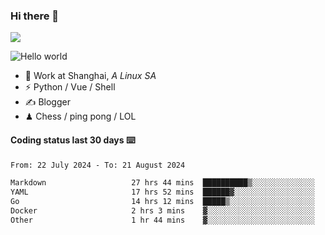 ### Hi there 👋
![](https://komarev.com/ghpvc/?username=Xuhandsome)


<img src="https://github-readme-stats.vercel.app/api?username=XuHandsome&show_icons=true&theme=merko" alt="Hello world">

<br/>

- 🍻  Work at Shanghai, _A Linux SA_
- ⚡  Python / Vue / Shell
- ✍️  Blogger
- ♟  Chess / ping pong / LOL

#### Coding status last 30 days ⌨️

<!--START_SECTION:waka-->

```txt
From: 22 July 2024 - To: 21 August 2024

Markdown                   27 hrs 44 mins  ██████████▒░░░░░░░░░░░░░░   41.75 %
YAML                       17 hrs 52 mins  ██████▓░░░░░░░░░░░░░░░░░░   26.91 %
Go                         14 hrs 12 mins  █████▒░░░░░░░░░░░░░░░░░░░   21.40 %
Docker                     2 hrs 3 mins    ▓░░░░░░░░░░░░░░░░░░░░░░░░   03.10 %
Other                      1 hr 44 mins    ▓░░░░░░░░░░░░░░░░░░░░░░░░   02.63 %
```

<!--END_SECTION:waka-->
